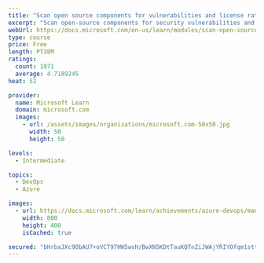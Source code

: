 ```yaml
---
title: "Scan open source components for vulnerabilities and license ratings in Azure Pipelines"
excerpt: "Scan open-source components for security vulnerabilities and assess their license ratings when your application builds in Azure Pipelines."
webUrl: https://docs.microsoft.com/en-us/learn/modules/scan-open-source/
type: course
price: Free
length: PT38M
ratings:
  count: 1971
  average: 4.7189245
heat: 52

provider:
  name: Microsoft Learn
  domain: microsoft.com
  images:
    - url: /assets/images/organizations/microsoft.com-50x50.jpg
      width: 50
      height: 50

levels:
  - Intermediate

topics:
  - DevOps
  - Azure

images:
  - url: https://docs.microsoft.com/learn/achievements/azure-devops/manage-security-and-compliance-in-your-build-pipeline-social.png
    width: 800
    height: 400
    isCached: true

secured: "bHrbaJXc9ObAU7+oVCT97HW5wvH/BwXN5KDtTauKQTnZiJWAjYRIYOfqm1sttA8NhQSzeSNrDdtgZ5zgXNa29RwfGbOOHulZ10MoRPNDPEYx2aWgXBx6tYC42ZYoVRIKym/IqnZNmlDe2ocW/ZSaaCMwit8f5rqnKZBvMEsgRRwfVCnTTkXEFZo/Fj/z0idVPTl5Tj8dV9R38WITGB/4tzeHT1cVx4OT26/vcOfd5284zc0xbeXcsDT2hafH94xPpFPJ3SjpH9FAnUuqIX1T9S7BoVSnOGopHFD//5mIT9Y2beNCULbA6VxziNEuXe6Jr2ZndGRqsFpBjHNcLU/VwOgnqz5jrPZVAnbIhPUo1/aibskytjOpl1A7BV3ggtQkgjFGPIb8Ltg6Vp6OKglv5vZpb+W93d6UaIySn9DKx84=;i5QIK4m9UjrP7P2vVtL4eg=="
---
```


